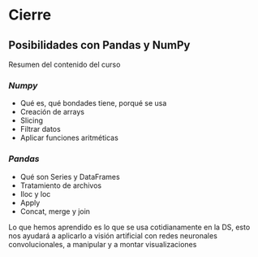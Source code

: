 # Cierre

## Posibilidades con Pandas y NumPy

Resumen del contenido del curso  

### ***Numpy***  

* Qué es, qué bondades tiene, porqué se usa  
* Creación de arrays  
* Slicing  
* Filtrar datos
* Aplicar funciones aritméticas  

### ***Pandas***  

* Qué son Series y DataFrames  
* Tratamiento de archivos  
* Iloc y loc  
* Apply  
* Concat, merge y join  

Lo que hemos aprendido es lo que se usa cotidianamente en la DS, esto nos ayudará a aplicarlo a visión artificial con redes neuronales convolucionales, a manipular y a montar visualizaciones  